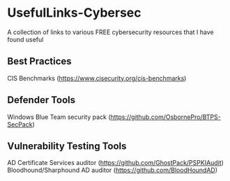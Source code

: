 # UsefulLinks-Cybersec
A collection of links to various FREE cybersecurity resources that I have found useful  
  
## Best Practices
CIS Benchmarks (https://www.cisecurity.org/cis-benchmarks)  
## Defender Tools
Windows Blue Team security pack (https://github.com/OsbornePro/BTPS-SecPack)  
## Vulnerability Testing Tools
AD Certificate Services auditor (https://github.com/GhostPack/PSPKIAudit)  
Bloodhound/Sharphound AD auditor (https://github.com/BloodHoundAD)
